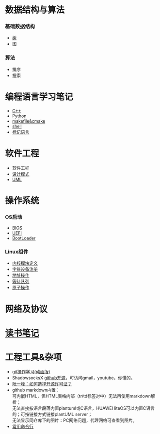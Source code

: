 
# 数据结构与算法
### 基础数据结构

- [树](data_struct/trees.md)
- [图](data_struct/graph.md)

### 算法
- 排序
- 搜索

# 编程语言学习笔记
* [C++](lang/cpp_feature.md)
* [Python](lang/py_feature.md)
* [makefile&cmake](lang/mk_feature.md)
* [shell](lang/sh_feature.md)
* [标记语言](lang/markup_lang.md)


# 软件工程
- 软件工程
- [设计模式](sw_eng/patterns.md)
- [UML](sw_eng/uml.md)

# 操作系统

### OS启动
- [BIOS](os/boot.md#bios)
- [UEFI](os/boot.md#uefi)
- [BootLoader](os/boot.md#bootloader)

### Linux组件
- [内核模块定义](os/kernel.md)
- [字符设备注册](os/kernel.md#字符设备注册)
- [地址操作](os/kernel.md#地址操作)
- [等待队列](os/component.md#wait-queue)
- [原子操作](os/component.md#atomic)

# 网络及协议


# [读书笔记](reading/README.md)

# 工程工具&杂项

- [git操作学习(动画版)](https://learngitbranching.js.org)
- ShadowsocksX
[github开源](https://github.com/shadowsocks/ShadowsocksX-NG/releases/tag/v1.9.4)，可访问gmail，youtube，你懂的。
- [阮一峰：如何选择开源许可证？](http://www.ruanyifeng.com/blog/2011/05/how_to_choose_free_software_licenses.html)
- github markdown内置：
</br>可内嵌HTML，但HTML表格内部（tr/td标签对中）无法再使用markdown解析；
</br>无法直接按语言段落内置plantuml或C语言，HUAWEI liteOS可以内置C语言的；可按链接方式链接plantUML server；
</br>无法显示同仓库下的图片：PC网络问题，代理网络可查看到图片。
- [常用命令行](os/freq_cmd.md)

